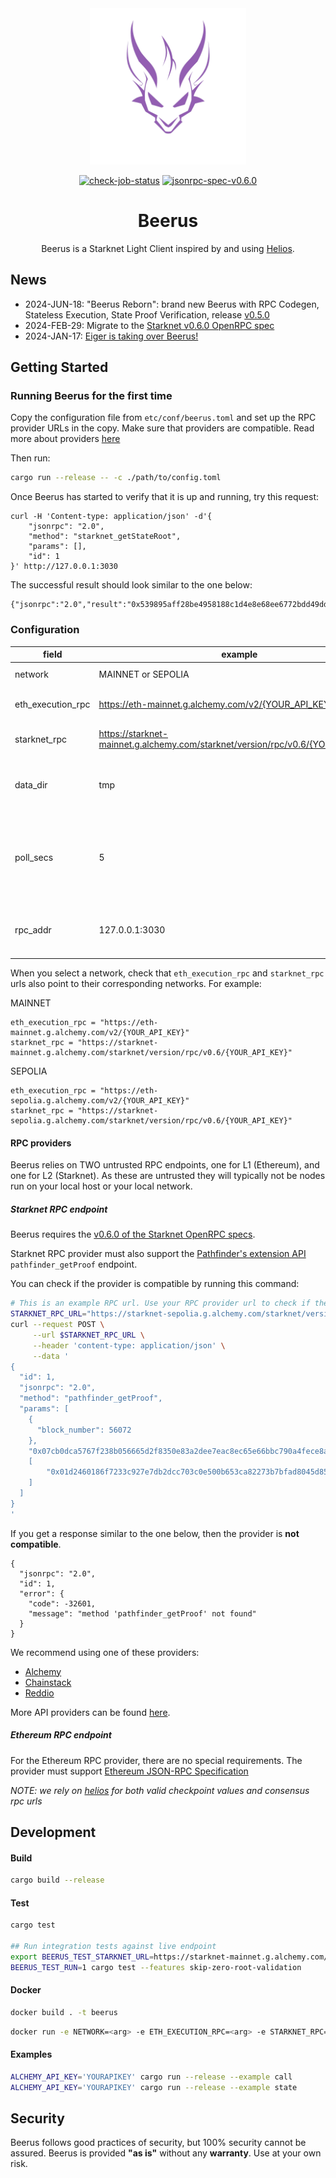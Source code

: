 <div align="center">
  <img src="etc/beerus.png" height="250" />
  <div align="center">

  [![check-job-status](https://github.com/eigerco/beerus/actions/workflows/check.yml/badge.svg)](https://github.com/eigerco/beerus/actions/workflows/check.yml)
  [![jsonrpc-spec-v0.6.0](https://img.shields.io/badge/JSON--RPC-v0.6.0-2ea44f?labelColor=282d33&logo=ethereum)](https://github.com/starkware-libs/starknet-specs/tree/v0.6.0)

  </div>
  <h1>Beerus</h1>

  Beerus is a Starknet Light Client inspired by and using
  [Helios](https://github.com/a16z/helios/).
</div>

## News

* 2024-JUN-18: "Beerus Reborn": brand new Beerus with RPC Codegen, Stateless Execution, State Proof Verification, release [v0.5.0](https://github.com/eigerco/beerus/releases/tag/v0.5.0)
* 2024-FEB-29: Migrate to the [Starknet v0.6.0 OpenRPC spec](https://github.com/starkware-libs/starknet-specs/tree/v0.6.0)
* 2024-JAN-17: [Eiger is taking over Beerus!](https://www.eiger.co/blog/eiger-taking-over-ownership-for-beerus-working-on-starknet-light-clients)

## Getting Started

### Running Beerus for the first time

Copy the configuration file from `etc/conf/beerus.toml` and set up the RPC provider URLs in the copy.
Make sure that providers are compatible. Read more about providers [here](#rpc-providers)

Then run:
```bash
cargo run --release -- -c ./path/to/config.toml
```

Once Beerus has started to verify that it is up and running, try this request:
```
curl -H 'Content-type: application/json' -d'{
    "jsonrpc": "2.0",
    "method": "starknet_getStateRoot",
    "params": [],
    "id": 1
}' http://127.0.0.1:3030
```

The successful result should look similar to the one below:
```
{"jsonrpc":"2.0","result":"0x539895aff28be4958188c1d4e8e68ee6772bdd49dd9362a4fbb189e61c54ff1","id":1}
```

### Configuration

| field   | example | description |
| ----------- | ----------- | ----------- |
| network | MAINNET or SEPOLIA| network to query |
| eth_execution_rpc | https://eth-mainnet.g.alchemy.com/v2/{YOUR_API_KEY}| untrusted l1 node provider url |
| starknet_rpc | https://starknet-mainnet.g.alchemy.com/starknet/version/rpc/v0.6/{YOUR_API_KEY}| untrusted l2 node provider url |
| data_dir | tmp | `OPTIONAL` location to store both l1 and l2 data |
| poll_secs | 5 | `OPTIONAL` seconds to wait for querying sn state, min = 1 and max = 3600 |
| rpc_addr | 127.0.0.1:3030 | `OPTIONAL` local address to listen for rpc reqs |

When you select a network, check that `eth_execution_rpc` and `starknet_rpc` urls also point to their corresponding networks. For example:

MAINNET
```
eth_execution_rpc = "https://eth-mainnet.g.alchemy.com/v2/{YOUR_API_KEY}"
starknet_rpc = "https://starknet-mainnet.g.alchemy.com/starknet/version/rpc/v0.6/{YOUR_API_KEY}"
```
SEPOLIA
```
eth_execution_rpc = "https://eth-sepolia.g.alchemy.com/v2/{YOUR_API_KEY}"
starknet_rpc = "https://starknet-sepolia.g.alchemy.com/starknet/version/rpc/v0.6/{YOUR_API_KEY}"
```

#### RPC providers
Beerus relies on TWO untrusted RPC endpoints, one for L1 (Ethereum), and one for L2 (Starknet).
As these are untrusted they will typically not be nodes run on your local host or your local network.

##### Starknet RPC endpoint
Beerus requires the [v0.6.0 of the Starknet OpenRPC specs](https://github.com/starkware-libs/starknet-specs/tree/v0.6.0).

Starknet RPC provider must also support the [Pathfinder's extension API](https://github.com/eqlabs/pathfinder#pathfinder-extension-api) `pathfinder_getProof` endpoint. 

You can check if the provider is compatible by running this command:
```bash
# This is an example RPC url. Use your RPC provider url to check if the node is compatible.
STARKNET_RPC_URL="https://starknet-sepolia.g.alchemy.com/starknet/version/rpc/v0.6/{YOUR_API_KEY}"
curl --request POST \
     --url $STARKNET_RPC_URL \
     --header 'content-type: application/json' \
     --data '
{
  "id": 1,
  "jsonrpc": "2.0",
  "method": "pathfinder_getProof",
  "params": [
    {
      "block_number": 56072
    },
    "0x07cb0dca5767f238b056665d2f8350e83a2dee7eac8ec65e66bbc790a4fece8a",
    [
        "0x01d2460186f7233c927e7db2dcc703c0e500b653ca82273b7bfad8045d85a470"
    ]
  ]
}
'
```

If you get a response similar to the one below, then the provider is **not compatible**.
```
{
  "jsonrpc": "2.0",
  "id": 1,
  "error": {
    "code": -32601,
    "message": "method 'pathfinder_getProof' not found"
  }
}
```

We recommend using one of these providers:
- [Alchemy](https://docs.alchemy.com/reference/starknet-api-faq#what-versions-of-starknet-api-are-supported)
- [Chainstack](https://docs.chainstack.com/docs/starknet-tooling)
- [Reddio](https://docs.reddio.com/guide/node/starknet.html#grab-starknet-sepolia-endpoint)


More API providers can be found [here](https://docs.starknet.io/documentation/tools/api-services/).

##### Ethereum RPC endpoint
For the Ethereum RPC provider, there are no special requirements. The provider must support [Ethereum JSON-RPC Specification](https://ethereum.github.io/execution-apis/api-documentation/)

*NOTE: we rely on [helios](https://github.com/a16z/helios) for both valid checkpoint values and consensus rpc urls*

## Development

#### Build

```bash
cargo build --release
```

#### Test

```bash
cargo test

## Run integration tests against live endpoint
export BEERUS_TEST_STARKNET_URL=https://starknet-mainnet.g.alchemy.com/starknet/version/rpc/v0.6/${ALCHEMY_API_KEY}
BEERUS_TEST_RUN=1 cargo test --features skip-zero-root-validation
```

#### Docker

```bash
docker build . -t beerus
```

```bash
docker run -e NETWORK=<arg> -e ETH_EXECUTION_RPC=<arg> -e STARKNET_RPC=<arg> -it beerus
```

#### Examples

```bash
ALCHEMY_API_KEY='YOURAPIKEY' cargo run --release --example call
ALCHEMY_API_KEY='YOURAPIKEY' cargo run --release --example state
```

## Security

Beerus follows good practices of security, but 100% security cannot be assured.
Beerus is provided **"as is"** without any **warranty**. Use at your own risk.
